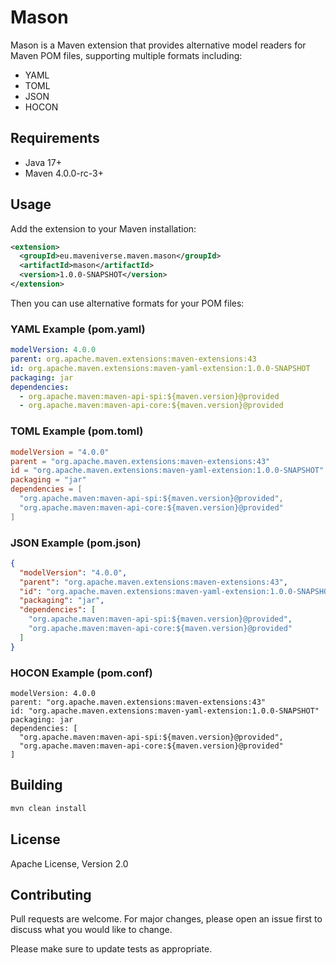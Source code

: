 # Mason

Mason is a Maven extension that provides alternative model readers for Maven POM files, supporting multiple formats including:

* YAML
* TOML
* JSON
* HOCON

## Requirements

* Java 17+
* Maven 4.0.0-rc-3+

## Usage

Add the extension to your Maven installation:

```xml
<extension>
  <groupId>eu.maveniverse.maven.mason</groupId>
  <artifactId>mason</artifactId>
  <version>1.0.0-SNAPSHOT</version>
</extension>
```

Then you can use alternative formats for your POM files:

### YAML Example (pom.yaml)

```yaml
modelVersion: 4.0.0
parent: org.apache.maven.extensions:maven-extensions:43
id: org.apache.maven.extensions:maven-yaml-extension:1.0.0-SNAPSHOT
packaging: jar
dependencies:
  - org.apache.maven:maven-api-spi:${maven.version}@provided
  - org.apache.maven:maven-api-core:${maven.version}@provided
```

### TOML Example (pom.toml)

```toml
modelVersion = "4.0.0"
parent = "org.apache.maven.extensions:maven-extensions:43"
id = "org.apache.maven.extensions:maven-yaml-extension:1.0.0-SNAPSHOT"
packaging = "jar"
dependencies = [
  "org.apache.maven:maven-api-spi:${maven.version}@provided",
  "org.apache.maven:maven-api-core:${maven.version}@provided"
]
```

### JSON Example (pom.json)

```json
{
  "modelVersion": "4.0.0",
  "parent": "org.apache.maven.extensions:maven-extensions:43",
  "id": "org.apache.maven.extensions:maven-yaml-extension:1.0.0-SNAPSHOT",
  "packaging": "jar",
  "dependencies": [
    "org.apache.maven:maven-api-spi:${maven.version}@provided",
    "org.apache.maven:maven-api-core:${maven.version}@provided"
  ]
}
```

### HOCON Example (pom.conf)

```hocon
modelVersion: 4.0.0
parent: "org.apache.maven.extensions:maven-extensions:43"
id: "org.apache.maven.extensions:maven-yaml-extension:1.0.0-SNAPSHOT"
packaging: jar
dependencies: [
  "org.apache.maven:maven-api-spi:${maven.version}@provided",
  "org.apache.maven:maven-api-core:${maven.version}@provided"
]
```

## Building

```bash
mvn clean install
```

## License

Apache License, Version 2.0

## Contributing

Pull requests are welcome. For major changes, please open an issue first to discuss what you would like to change.

Please make sure to update tests as appropriate.